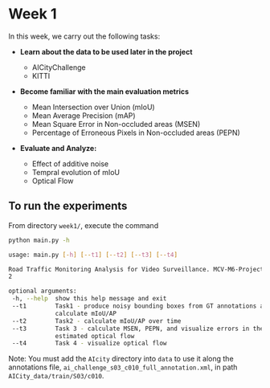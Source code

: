 # Week 1

In this week, we carry out the following tasks:

* **Learn about the data to be used later in the project**
    * AICityChallenge
    * KITTI

* **Become familiar with the main evaluation metrics**
    * Mean Intersection over Union (mIoU)
    * Mean Average Precision (mAP)
    * Mean Square Error in Non-occluded areas (MSEN)
    * Percentage of Erroneous Pixels in Non-occluded areas (PEPN)

* **Evaluate and Analyze:**
    * Effect of additive noise
    * Tempral evolution of mIoU
    * Optical Flow

## To run the experiments

From directory `week1/`, execute the command
 ```bash
python main.py -h

usage: main.py [-h] [--t1] [--t2] [--t3] [--t4]

Road Traffic Monitoring Analysis for Video Surveillance. MCV-M6-Project. Team
2

optional arguments:
  -h, --help  show this help message and exit
  --t1        Task1 - produce noisy bounding boxes from GT annotations and
              calculate mIoU/AP
  --t2        Task2 - calculate mIoU/AP over time
  --t3        Task 3 - calculate MSEN, PEPN, and visualize errors in the
              estimated optical flow
  --t4        Task 4 - visualize optical flow
```
Note: You must add the `AIcity` directory into `data` to use it
along the annotations file, `ai_challenge_s03_c010_full_annotation.xml`, in path `AICity_data/train/S03/c010`.